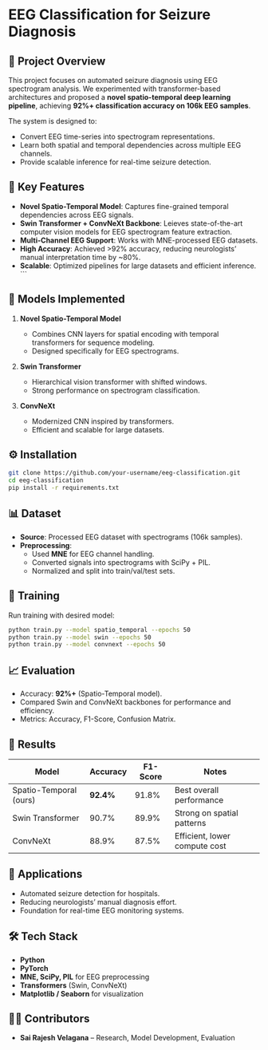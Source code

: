 # EEG Classification for Seizure Diagnosis  

## 📌 Project Overview  
This project focuses on automated seizure diagnosis using EEG spectrogram analysis. We experimented with transformer-based architectures and proposed a **novel spatio-temporal deep learning pipeline**, achieving **92%+ classification accuracy on 106k EEG samples**.  

The system is designed to:  
- Convert EEG time-series into spectrogram representations.  
- Learn both spatial and temporal dependencies across multiple EEG channels.  
- Provide scalable inference for real-time seizure detection.  

## 🔑 Key Features  
- **Novel Spatio-Temporal Model**: Captures fine-grained temporal dependencies across EEG signals.  
- **Swin Transformer + ConvNeXt Backbone**: Leieves state-of-the-art computer vision models for EEG spectrogram feature extraction.  
- **Multi-Channel EEG Support**: Works with MNE-processed EEG datasets.  
- **High Accuracy**: Achieved >92% accuracy, reducing neurologists’ manual interpretation time by ~80%.  
- **Scalable**: Optimized pipelines for large datasets and efficient inference.  ```

## 🧠 Models Implemented  
1. **Novel Spatio-Temporal Model**  
   - Combines CNN layers for spatial encoding with temporal transformers for sequence modeling.  
   - Designed specifically for EEG spectrograms.  

2. **Swin Transformer**  
   - Hierarchical vision transformer with shifted windows.  
   - Strong performance on spectrogram classification.  

3. **ConvNeXt**  
   - Modernized CNN inspired by transformers.  
   - Efficient and scalable for large datasets.  

## ⚙️ Installation  
```bash
git clone https://github.com/your-username/eeg-classification.git
cd eeg-classification
pip install -r requirements.txt
```

## 📊 Dataset  
- **Source**: Processed EEG dataset with spectrograms (106k samples).  
- **Preprocessing**:  
  - Used **MNE** for EEG channel handling.  
  - Converted signals into spectrograms with SciPy + PIL.  
  - Normalized and split into train/val/test sets.  

## 🚀 Training  
Run training with desired model:  
```bash
python train.py --model spatio_temporal --epochs 50
python train.py --model swin --epochs 50
python train.py --model convnext --epochs 50
```

## 📈 Evaluation  
- Accuracy: **92%+** (Spatio-Temporal model).  
- Compared Swin and ConvNeXt backbones for performance and efficiency.  
- Metrics: Accuracy, F1-Score, Confusion Matrix.  

## 📑 Results  
| Model                 | Accuracy | F1-Score | Notes                         |  
|------------------------|----------|----------|-------------------------------|  
| Spatio-Temporal (ours) | **92.4%** | 91.8%   | Best overall performance      |  
| Swin Transformer       | 90.7%    | 89.9%   | Strong on spatial patterns    |  
| ConvNeXt               | 88.9%    | 87.5%   | Efficient, lower compute cost |  

## 📌 Applications  
- Automated seizure detection for hospitals.  
- Reducing neurologists’ manual diagnosis effort.  
- Foundation for real-time EEG monitoring systems.  

## 🛠️ Tech Stack  
- **Python**  
- **PyTorch**  
- **MNE, SciPy, PIL** for EEG preprocessing  
- **Transformers** (Swin, ConvNeXt)  
- **Matplotlib / Seaborn** for visualization  

## 👨‍💻 Contributors  
- **Sai Rajesh Velagana** – Research, Model Development, Evaluation  

